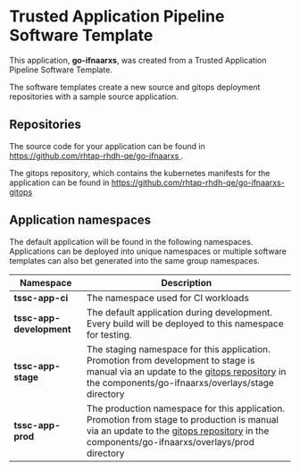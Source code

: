 # Trusted Application Pipeline Software Template

This application, **go-ifnaarxs**, was created from a Trusted Application Pipeline Software Template.

The software templates create a new source and gitops deployment repositories with a sample source application. 

## Repositories

The source code for your application can be found in [https://github.com/rhtap-rhdh-qe/go-ifnaarxs ](https://github.com/rhtap-rhdh-qe/go-ifnaarxs ).
 
The gitops repository, which contains the kubernetes manifests for the application can be found in 
[https://github.com/rhtap-rhdh-qe/go-ifnaarxs-gitops ](https://github.com/rhtap-rhdh-qe/go-ifnaarxs-gitops ) 

## Application namespaces 

The default application will be found in the following namespaces. Applications can be deployed into unique namespaces or multiple software templates can also bet generated into the same group namespaces.  

|  Namespace   |  Description   |  
| -------- | -------- |
| **tssc-app-ci** | The namespace used for CI workloads |
| **tssc-app-development** | The default application during development. Every build will be deployed to this namespace for testing. |
| **tssc-app-stage** | The staging namespace for this application. Promotion from development to stage is manual via an update to the [gitops repository](https://github.com/rhtap-rhdh-qe/go-ifnaarxs-gitops ) in the components/go-ifnaarxs/overlays/stage directory |
| **tssc-app-prod** | The production namespace for this application. Promotion from stage to production is manual via an update to the [gitops repository](https://github.com/rhtap-rhdh-qe/go-ifnaarxs-gitops ) in the components/go-ifnaarxs/overlays/prod directory |